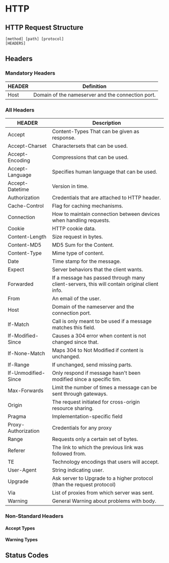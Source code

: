 # HTTP

## HTTP Request Structure

```
[method] [path] [protocol]
[HEADERS]
```

## Headers

### Mandatory Headers

HEADER | Definition
--- | ---
Host | Domain of the nameserver and the connection port.


### All Headers

HEADER | Description
--- | ---
Accept | Content-Types That can be given as response.
Accept-Charset | Charactersets that can be used.
Accept-Encoding | Compressions that can be used.
Accept-Language | Specifies human language that can be used.
Accept-Datetime | Version in time.
Authorization | Credentials that are attached to HTTP header.
Cache-Control | Flag for caching mechanisms.
Connection | How to maintain connection between devices when handling requests.
Cookie | HTTP cookie data.
Content-Length | Size request in bytes.
Content-MD5 | MD5 Sum for the Content.
Content-Type | Mime type of content.
Date | Time stamp for the message.
Expect | Server behaviors that the client wants.
Forwarded | If a message has passed through many client-servers, this will contain original client info.
From | An email of the user.
Host | Domain of the nameserver and the connection port.
If-Match | Call is only meant to be used if a message matches this field.
If-Modified-Since | Causes a 304 error when content is not changed since that.
If-None-Match | Maps 304 to Not Modified if content is unchanged.
If-Range | If unchanged, send missing parts.
If-Unmodified-Since | Only respond if message hasn't been modified since a specific tim.
Max-Forwards | Limit the number of times a message can be sent through gateways.
Origin | The request initiated for cross-origin resource sharing.
Pragma | Implementation-specific field
Proxy-Authorization | Credentials for any proxy
Range | Requests only a certain set of bytes.
Referer | The link to which the previous link was followed from.
TE | Technology encodings that users will accept.
User-Agent | String indicating user.
Upgrade | Ask server to Upgrade to a higher protocol (than the request protocol)
Via | List of proxies from which server was sent.
Warning | General Warning about problems with body.


### Non-Standard Headers


#### Accept Types


#### Warning Types





## Status Codes




